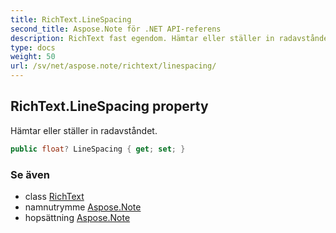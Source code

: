 ```yaml
---
title: RichText.LineSpacing
second_title: Aspose.Note för .NET API-referens
description: RichText fast egendom. Hämtar eller ställer in radavståndet.
type: docs
weight: 50
url: /sv/net/aspose.note/richtext/linespacing/
---
```

## RichText.LineSpacing property

Hämtar eller ställer in radavståndet.

```csharp
public float? LineSpacing { get; set; }
```

### Se även

* class [RichText](../)
* namnutrymme [Aspose.Note](../../richtext/)
* hopsättning [Aspose.Note](../../../)


